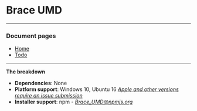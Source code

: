 
# Brace UMD

------

### Document pages
* [Home](https://github.com/restarian/brace_umd/blob/master/README.md)
* [Todo](https://github.com/restarian/brace_umd/blob/master/doc/todo.md)

----

**The breakdown**

* **Dependencies**: None
* **Platform support**: Windows 10, Ubuntu 16 *[Apple and other versions require an issue submission](https://github.com/restarian/brace_umd/issues)*
* **Installer support**: npm - *[Brace_UMD@npmjs.org ](https://www.npmjs.com/package/brace_umd)*
